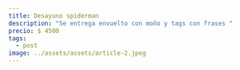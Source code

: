 ```yaml
---
title: Desayuno spiderman
description: "Se entrega envuelto con moño y tags con frases "
precio: $ 4500
tags:
  - post
image: ../assets/assets/article-2.jpeg
---
```

